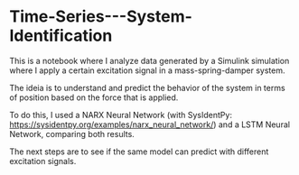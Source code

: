 # Time-Series---System-Identification

This is a notebook where I analyze data generated by a Simulink simulation where I apply a certain excitation signal in a mass-spring-damper system. 

The ideia is to understand and predict the behavior of the system in terms of position based on the force that is applied.

To do this, I used a NARX Neural Network (with SysIdentPy: https://sysidentpy.org/examples/narx_neural_network/) and a LSTM Neural Network, comparing both results.

The next steps are to see if the same model can predict with different excitation signals.
